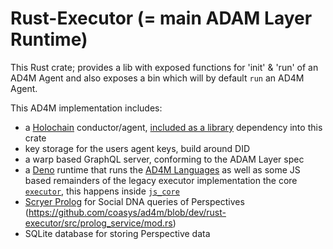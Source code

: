 # Rust-Executor (= main ADAM Layer Runtime)

This Rust crate; provides a lib with exposed functions for 'init' & 'run' of an AD4M Agent and also exposes a bin which will by default `run` an AD4M Agent.

This AD4M implementation includes:
 - a [Holochain](https://github.com/holochain/holochain) conductor/agent, [included as a library](https://github.com/coasys/ad4m/blob/dev/rust-executor/src/holochain_service/mod.rs) dependency into this crate
 - key storage for the users agent keys, build around DID
 - a warp based GraphQL server, conforming to the ADAM Layer spec
 - a [Deno](https://github.com/denoland/deno) runtime that runs the [AD4M Languages](https://github.com/coasys/ad4m/blob/dev/core/src/language/Language.ts) as well as some JS based remainders of the legacy executor implementation the core [`executor`](https://github.com/coasys/ad4m/tree/dev/executor), this happens inside [`js_core`](https://github.com/coasys/ad4m/blob/dev/rust-executor/src/js_core/mod.rs)
 - [Scryer Prolog](https://github.com/mthom/scryer-prolog/) for Social DNA queries of Perspectives (https://github.com/coasys/ad4m/blob/dev/rust-executor/src/prolog_service/mod.rs)
 - SQLite database for storing Perspective data
